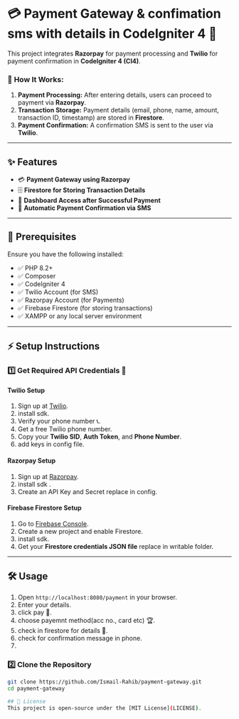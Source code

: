 # 💳 Payment Gateway & confimation sms with details in CodeIgniter 4 🚀  

This project integrates **Razorpay** for payment processing and **Twilio** for payment confirmation in **CodeIgniter 4 (CI4)**.  

### 🔹 **How It Works:**   
1. **Payment Processing:** After entering details, users can proceed to payment via **Razorpay**.  
2. **Transaction Storage:** Payment details (email, phone, name, amount, transaction ID, timestamp) are stored in **Firestore**.  
3. **Payment Confirmation:** A confirmation SMS is sent to the user via **Twilio**.  

---

## ✨ Features  
- 💳 **Payment Gateway using Razorpay**  
- 🗄 **Firestore for Storing Transaction Details**  
- 🎯 **Dashboard Access after Successful Payment**  
- 🔄 **Automatic Payment Confirmation via SMS**  

---

## 📌 Prerequisites  
Ensure you have the following installed:  
- ✅ PHP 8.2+  
- ✅ Composer  
- ✅ CodeIgniter 4  
- ✅ Twilio Account (for SMS)  
- ✅ Razorpay Account (for Payments)  
- ✅ Firebase Firestore (for storing transactions)  
- ✅ XAMPP or any local server environment  

---

## ⚡ Setup Instructions  

### 1️⃣ Get Required API Credentials 🔑  

#### **Twilio Setup**  
1. Sign up at [Twilio](https://www.twilio.com/).
2. install sdk.  
3. Verify your phone number 📞.  
4. Get a free Twilio phone number.  
5. Copy your **Twilio SID**, **Auth Token**, and **Phone Number**.
6. add keys in config file. 

#### **Razorpay Setup**  
1. Sign up at [Razorpay](https://razorpay.com/).
2. install sdk .
3. Create an API Key and Secret replace in config.  

#### **Firebase Firestore Setup**  
1. Go to [Firebase Console](https://console.firebase.google.com/).  
2. Create a new project and enable Firestore.
3. install sdk.
4. Get your **Firestore credentials JSON file** replace in writable folder.  

---

## 🛠️ Usage
1. Open `http://localhost:8080/payment` in your browser.
2. Enter your details.
3. click pay 🔑.
4. choose payemnt method(acc no., card etc) 🏆.
5. check in firestore for details 🚪.
6. check for confirmation message in phone.
7. 
### 2️⃣ Clone the Repository  
```sh
git clone https://github.com/Ismail-Rahib/payment-gateway.git
cd payment-gateway

## 📜 License
This project is open-source under the [MIT License](LICENSE).

